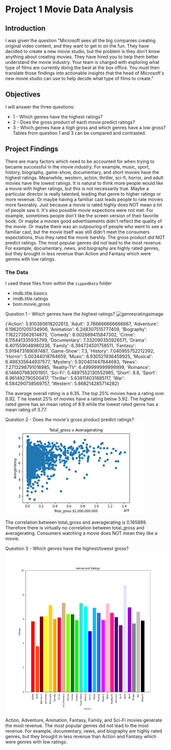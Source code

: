 # Project 1 Movie Data Analysis

## Introduction

I was given the question "Microsoft sees all the big companies creating original video content, and they want to get in on the fun. They have decided to create a new movie studio, but the problem is they don’t know anything about creating movies. They have hired you to help them better understand the movie industry. Your team is charged with exploring what type of films are currently doing the best at the box office. You must then translate those findings into actionable insights that the head of Microsoft's new movie studio can use to help decide what type of films to create."

## Objectives

I will answer the three questions:
* 1 - Which genres have the highest ratings?
* 2 - Does the gross product of each movie predict ratings?
* 3 - Which genres have a high gross and which genres have a low gross?
Tables from question 1 and 3 can be compared and contrasted.

## Project Findings

There are many factors which need to be accounted for when trying to became successful in the movie industry. For example, music, sport, history, biography, game-show, documentary, and short movies have the highest ratings. Meanwhile, western, action, thriller, sci-fi, horror, and adult movies have the lowest ratings. It is natural to think more people would like a movie with higher ratings, but this is not necessarily true. Maybe a particular director is really talented, leading that genre to higher ratings or more revenue. Or maybe having a familiar cast leads people to rate movies more favorably. Just because a movie is rated highly does NOT mean a lot of people saw it. It's also possible movie expections were not met. For example, sometimes people don't like the screen version of their favorite book. Or maybe a movies good advertisements didn't reflect the quality of the movie. Or maybe there was an outpouring of people who went to see a familiar cast, but the movie itself was still didn't meet the consumers expectations, thus they rated the movie harshly. The gross product did NOT predict ratings. The most popular genres did not lead to the most revenue. For example, documentary, news, and biography are highly rated genres, but they brought in less revenue than Action and Fantasy which were genres with low ratings.

### The Data

I used these files from within the `zippedData` folder

* imdb.title.basics
* imdb.title.ratings
* bom.movie_gross

Question 1 - Which genres have the highest ratings?
![genresratingsimage](genres.png)

{'Action': 5.810360618202613, 'Adult': 3.766666666666667, 'Adventure': 6.196201205134906, 'Animation': 6.248307515777409, 'Biography': 7.162273562614873, 'Comedy': 6.002689415847302, 'Crime': 6.115441335935799, 'Documentary': 7.332090350926571, 'Drama': 6.401559048980236, 'Family': 6.394724501758511, 'Fantasy': 5.919473189087487, 'Game-Show': 7.3, 'History': 7.040955752212392, 'Horror': 5.00344018764659, 'Music': 6.930521936459925, 'Musical': 6.498335644937577, 'Mystery': 5.920401447844683, 'News': 7.2713298791018985, 'Reality-TV': 6.499999999999999, 'Romance': 6.146607983001951, 'Sci-Fi': 5.4897552130552985, 'Short': 8.8, 'Sport': 6.961492790500417, 'Thriller': 5.639114031885117, 'War': 6.584290738569757, 'Western': 5.868214285714282}

The average overall rating is a 6.35. 
The top 25% movies have a rating over 6.92. T
he lowest 25% of movies have a rating below 5.92. 
The highest rated genre has an mean rating of 8.8 while the lowest rated genre has a mean rating of 3.77.

Question 2 - Does the movie's gross product predict ratings?
![grossratings](totalGrossRatingScatter.png)

The correlation between total_gross and averagerating is 0.165889. Therefore there is virtually no correlation between total_gross and averagerating. Consumers watching a movie does NOT mean they like a movie. 

Question 3 - Which genres have the highest/lowest gross?
![$genre$](genres1.png)

Action, Adventure, Animation, Fantasy, Family, and Sci-Fi movies generate the most revenue. The most popular genres did not lead to the most revenue. For example, documentary, news, and biography are highly rated genres, but they brought in less revenue than Action and Fantasy which were genres with low ratings.
